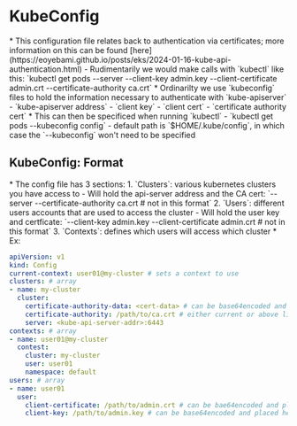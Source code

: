 <h1>KubeConfig</h1>
* This configuration file relates back to authentication via certificates; more information on this can be found [here](https://eoyebami.github.io/posts/eks/2024-01-16-kube-api-authentication.html)
  - Rudimentarily we would make calls with `kubectl` like this: `kubectl get pods --server <kube-api-server> --client-key admin.key --client-certificate admin.crt --certificate-authority ca.crt`
* Ordinarilty we use `kubeconfig` files to hold the information necessary to authenticate with `kube-apiserver`
  - `kube-apiserver address`
  - `client key`
  - `client cert`
  - `certificate authority cert`
  * This can then be specificed when running `kubectl`
    - `kubectl get pods --kubeconfig config`
    - default path is `$HOME/.kube/config`, in which case the `--kubeconfig` won't need to be specified
<h2>KubeConfig: Format</h2>
* The config file has 3 sections:
  1. `Clusters`: various kubernetes clusters you have access to
    - Will hold the api-server address and the CA cert: `--server <kube-api-server> --certificate-authority ca.crt # not in this format`
  2. `Users`: different users accounts that are used to access the cluster
    - Will hold the user key and certficate: `--client-key admin.key --client-certificate admin.crt # not in this format`
  3. `Contexts`: defines which users will access which cluster
* Ex:

```yml
apiVersion: v1
kind: Config
current-context: user01@my-cluster # sets a context to use
clusters: # array
- name: my-cluster
  cluster:
    certificate-authority-data: <cert-data> # can be base64encoded and placed here as well
    certificate-authority: /path/to/ca.crt # either current or above line can be used
    server: <kube-api-server-addr>:6443
contexts: # array
- name: user01@my-cluster
  contest:
    cluster: my-cluster
    user: user01
    namespace: default
users: # array
- name: user01
  user: 
    client-certificate: /path/to/admin.crt # can be bae64encoded and placed here as well
    client-key: /path/to/admin.key # can be base64encoded and placed here as well
```

